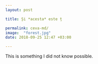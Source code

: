```yaml
--- 
layout: post

title: Și *acesta* este ț 

permalink: ceva-md/
image:  "forest.jpg"
date: 2018-09-25 12:47 +03:00

---
```


This is something I did not know possible.

